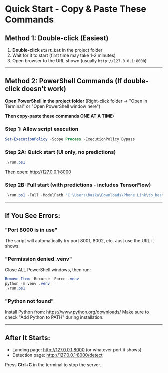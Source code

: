 # Quick Start - Copy & Paste These Commands

## Method 1: Double-click (Easiest)

1. **Double-click `start.bat`** in the project folder
2. Wait for it to start (first time may take 1-2 minutes)
3. Open browser to the URL shown (usually `http://127.0.0.1:8000`)

---

## Method 2: PowerShell Commands (If double-click doesn't work)

**Open PowerShell in the project folder** (Right-click folder → "Open in Terminal" or "Open PowerShell window here")

**Then copy-paste these commands ONE AT A TIME:**

### Step 1: Allow script execution
```powershell
Set-ExecutionPolicy -Scope Process -ExecutionPolicy Bypass
```

### Step 2A: Quick start (UI only, no predictions)
```powershell
.\run.ps1
```
Then open: http://127.0.0.1:8000

### Step 2B: Full start (with predictions - includes TensorFlow)
```powershell
.\run.ps1 -Full -ModelPath "C:\Users\baska\Downloads\Phone Link\tb_best_model.keras"
```

---

## If You See Errors:

### "Port 8000 is in use"
The script will automatically try port 8001, 8002, etc. Just use the URL it shows.

### "Permission denied .venv"
Close ALL PowerShell windows, then run:
```powershell
Remove-Item -Recurse -Force .venv
python -m venv .venv
.\run.ps1
```

### "Python not found"
Install Python from: https://www.python.org/downloads/
Make sure to check "Add Python to PATH" during installation.

---

## After It Starts:

- Landing page: http://127.0.0.1:8000 (or whatever port it shows)
- Detection page: http://127.0.0.1:8000/detect

Press **Ctrl+C** in the terminal to stop the server.

